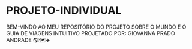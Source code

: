 # PROJETO-INDIVIDUAL

BEM-VINDO AO MEU REPOSITÓRIO DO PROJETO SOBRE O MUNDO E O GUIA DE VIAGENS INTUITIVO PROJETADO 
POR: GIOVANNA PRADO ANDRADE 🌎🗺️✈️

